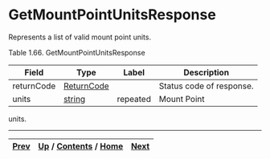 
# GetMountPointUnitsResponse

Represents a list of valid mount point units.

Table 1.66. GetMountPointUnitsResponse

Field| Type| Label| Description  
---|---|---|---  
returnCode| [ReturnCode](ch01s04s04.md "Return Code")|  | Status code of response.   
units| [string](ch01s11.md "gRPC Scalar Value Types")| repeated| Mount Point
units.  
  
  

* * *

[Prev](ch01s05s13.md) | [Up](ch01s05s13.md) / [Contents](index.md) / [Home](../../index.htm)|  [Next](ch01s05s13s03.md)  
---|---|---


